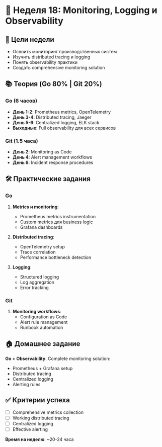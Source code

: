 # 📅 Неделя 18: Monitoring, Logging и Observability

## 🎯 Цели недели
- Освоить мониторинг производственных систем
- Изучить distributed tracing и logging
- Понять observability практики
- Создать comprehensive monitoring solution

## 📚 Теория (Go 80% | Git 20%)

### Go (6 часов)
- **День 1-2**: Prometheus metrics, OpenTelemetry
- **День 3-4**: Distributed tracing, Jaeger
- **День 5-6**: Centralized logging, ELK stack
- **Выходные**: Full observability для всех сервисов

### Git (1.5 часа)
- **День 2**: Monitoring as Code
- **День 4**: Alert management workflows
- **День 6**: Incident response procedures

## 🛠 Практические задания

### Go
1. **Metrics и monitoring**:
   - Prometheus metrics instrumentation
   - Custom metrics для business logic
   - Grafana dashboards

2. **Distributed tracing**:
   - OpenTelemetry setup
   - Trace correlation
   - Performance bottleneck detection

3. **Logging**:
   - Structured logging
   - Log aggregation
   - Error tracking

### Git
1. **Monitoring workflows**:
   - Configuration as Code
   - Alert rule management
   - Runbook automation

## 🏠 Домашнее задание

**Go + Observability**: Complete monitoring solution:
- Prometheus + Grafana setup
- Distributed tracing
- Centralized logging
- Alerting rules

## ✅ Критерии успеха
- [ ] Comprehensive metrics collection
- [ ] Working distributed tracing
- [ ] Centralized logging
- [ ] Effective alerting

**Время на неделю**: ~20-24 часа 
